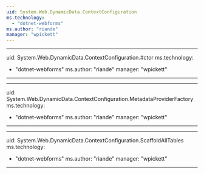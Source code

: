 ```yaml
---
uid: System.Web.DynamicData.ContextConfiguration
ms.technology: 
  - "dotnet-webforms"
ms.author: "riande"
manager: "wpickett"
---
```


---
uid: System.Web.DynamicData.ContextConfiguration.#ctor
ms.technology: 
  - "dotnet-webforms"
ms.author: "riande"
manager: "wpickett"
---

---
uid: System.Web.DynamicData.ContextConfiguration.MetadataProviderFactory
ms.technology: 
  - "dotnet-webforms"
ms.author: "riande"
manager: "wpickett"
---

---
uid: System.Web.DynamicData.ContextConfiguration.ScaffoldAllTables
ms.technology: 
  - "dotnet-webforms"
ms.author: "riande"
manager: "wpickett"
---
